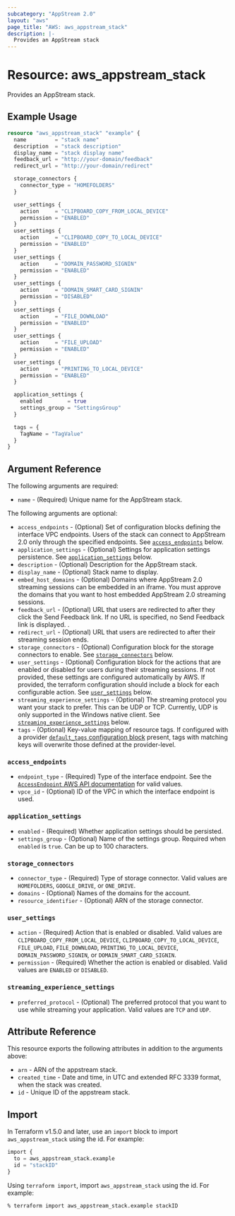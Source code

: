 ```yaml
---
subcategory: "AppStream 2.0"
layout: "aws"
page_title: "AWS: aws_appstream_stack"
description: |-
  Provides an AppStream stack
---
```


# Resource: aws_appstream_stack

Provides an AppStream stack.

## Example Usage

```terraform
resource "aws_appstream_stack" "example" {
  name         = "stack name"
  description  = "stack description"
  display_name = "stack display name"
  feedback_url = "http://your-domain/feedback"
  redirect_url = "http://your-domain/redirect"

  storage_connectors {
    connector_type = "HOMEFOLDERS"
  }

  user_settings {
    action     = "CLIPBOARD_COPY_FROM_LOCAL_DEVICE"
    permission = "ENABLED"
  }
  user_settings {
    action     = "CLIPBOARD_COPY_TO_LOCAL_DEVICE"
    permission = "ENABLED"
  }
  user_settings {
    action     = "DOMAIN_PASSWORD_SIGNIN"
    permission = "ENABLED"
  }
  user_settings {
    action     = "DOMAIN_SMART_CARD_SIGNIN"
    permission = "DISABLED"
  }
  user_settings {
    action     = "FILE_DOWNLOAD"
    permission = "ENABLED"
  }
  user_settings {
    action     = "FILE_UPLOAD"
    permission = "ENABLED"
  }
  user_settings {
    action     = "PRINTING_TO_LOCAL_DEVICE"
    permission = "ENABLED"
  }

  application_settings {
    enabled        = true
    settings_group = "SettingsGroup"
  }

  tags = {
    TagName = "TagValue"
  }
}
```

## Argument Reference

The following arguments are required:

* `name` - (Required) Unique name for the AppStream stack.

The following arguments are optional:

* `access_endpoints` - (Optional) Set of configuration blocks defining the interface VPC endpoints. Users of the stack can connect to AppStream 2.0 only through the specified endpoints.
  See [`access_endpoints`](#access_endpoints) below.
* `application_settings` - (Optional) Settings for application settings persistence.
  See [`application_settings`](#application_settings) below.
* `description` - (Optional) Description for the AppStream stack.
* `display_name` - (Optional) Stack name to display.
* `embed_host_domains` - (Optional) Domains where AppStream 2.0 streaming sessions can be embedded in an iframe. You must approve the domains that you want to host embedded AppStream 2.0 streaming sessions.
* `feedback_url` - (Optional) URL that users are redirected to after they click the Send Feedback link. If no URL is specified, no Send Feedback link is displayed. .
* `redirect_url` - (Optional) URL that users are redirected to after their streaming session ends.
* `storage_connectors` - (Optional) Configuration block for the storage connectors to enable.
  See [`storage_connectors`](#storage_connectors) below.
* `user_settings` - (Optional) Configuration block for the actions that are enabled or disabled for users during their streaming sessions. If not provided, these settings are configured automatically by AWS. If provided, the terraform configuration should include a block for each configurable action.
  See [`user_settings`](#user_settings) below.
* `streaming_experience_settings` - (Optional) The streaming protocol you want your stack to prefer. This can be UDP or TCP. Currently, UDP is only supported in the Windows native client.
  See [`streaming_experience_settings`](#streaming_experience_settings) below.
* `tags` - (Optional) Key-value mapping of resource tags. If configured with a provider [`default_tags` configuration block](https://registry.terraform.io/providers/hashicorp/aws/latest/docs#default_tags-configuration-block) present, tags with matching keys will overwrite those defined at the provider-level.

### `access_endpoints`

* `endpoint_type` - (Required) Type of the interface endpoint.
  See the [`AccessEndpoint` AWS API documentation](https://docs.aws.amazon.com/appstream2/latest/APIReference/API_AccessEndpoint.html) for valid values.
* `vpce_id` - (Optional) ID of the VPC in which the interface endpoint is used.

### `application_settings`

* `enabled` - (Required) Whether application settings should be persisted.
* `settings_group` - (Optional) Name of the settings group.
  Required when `enabled` is `true`.
  Can be up to 100 characters.

### `storage_connectors`

* `connector_type` - (Required) Type of storage connector.
  Valid values are `HOMEFOLDERS`, `GOOGLE_DRIVE`, or `ONE_DRIVE`.
* `domains` - (Optional) Names of the domains for the account.
* `resource_identifier` - (Optional) ARN of the storage connector.

### `user_settings`

* `action` - (Required) Action that is enabled or disabled.
  Valid values are `CLIPBOARD_COPY_FROM_LOCAL_DEVICE`,  `CLIPBOARD_COPY_TO_LOCAL_DEVICE`, `FILE_UPLOAD`, `FILE_DOWNLOAD`, `PRINTING_TO_LOCAL_DEVICE`, `DOMAIN_PASSWORD_SIGNIN`, or `DOMAIN_SMART_CARD_SIGNIN`.
* `permission` - (Required) Whether the action is enabled or disabled.
  Valid values are `ENABLED` or `DISABLED`.

### `streaming_experience_settings`

* `preferred_protocol` - (Optional) The preferred protocol that you want to use while streaming your application.
  Valid values are `TCP` and `UDP`.

## Attribute Reference

This resource exports the following attributes in addition to the arguments above:

* `arn` - ARN of the appstream stack.
* `created_time` - Date and time, in UTC and extended RFC 3339 format, when the stack was created.
* `id` - Unique ID of the appstream stack.

## Import

In Terraform v1.5.0 and later, use an `import` block to import `aws_appstream_stack` using the id. For example:

```terraform
import {
  to = aws_appstream_stack.example
  id = "stackID"
}
```

Using `terraform import`, import `aws_appstream_stack` using the id. For example:

```console
% terraform import aws_appstream_stack.example stackID
```

